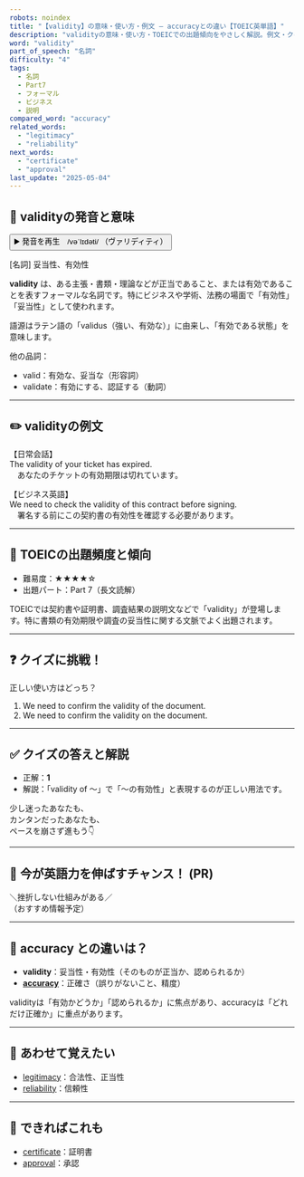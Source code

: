 ```yaml
---
robots: noindex
title: "【validity】の意味・使い方・例文 ― accuracyとの違い【TOEIC英単語】"
description: "validityの意味・使い方・TOEICでの出題傾向をやさしく解説。例文・クイズ付きでaccuracyとの違いもわかりやすく学べます。"
word: "validity"
part_of_speech: "名詞"
difficulty: "4"
tags:
  - 名詞
  - Part7
  - フォーマル
  - ビジネス
  - 説明
compared_word: "accuracy"
related_words:
  - "legitimacy"
  - "reliability"
next_words:
  - "certificate"
  - "approval"
last_update: "2025-05-04"
---
```


## 🔰 validityの発音と意味

<button class="play-audio" onclick="playTTS('validity')">
  <span class="play-audio-main">
    ▶️ 発音を再生　/vəˈlɪdəti/
  </span>
  <span class="play-audio-sub">
    （ヴァリディティ）
  </span>
</button>

[名詞] 妥当性、有効性

**validity** は、ある主張・書類・理論などが正当であること、または有効であることを表すフォーマルな名詞です。特にビジネスや学術、法務の場面で「有効性」「妥当性」として使われます。

語源はラテン語の「validus（強い、有効な）」に由来し、「有効である状態」を意味します。

他の品詞：  
- valid：有効な、妥当な（形容詞）
- validate：有効にする、認証する（動詞）

---

## ✏️ validityの例文

【日常会話】  
The validity of your ticket has expired.  
　あなたのチケットの有効期限は切れています。

【ビジネス英語】  
We need to check the validity of this contract before signing.  
　署名する前にこの契約書の有効性を確認する必要があります。

---

## 🎯 TOEICの出題頻度と傾向

- 難易度：★★★★☆
- 出題パート：Part 7（長文読解）

TOEICでは契約書や証明書、調査結果の説明文などで「validity」が登場します。特に書類の有効期限や調査の妥当性に関する文脈でよく出題されます。

---

## ❓ クイズに挑戦！

正しい使い方はどっち？

1. We need to confirm the validity of the document.  
2. We need to confirm the validity on the document.

---

## ✅ クイズの答えと解説

- 正解：**1**
- 解説：「validity of ～」で「～の有効性」と表現するのが正しい用法です。

少し迷ったあなたも、  
カンタンだったあなたも、  
ペースを崩さず進もう👇️

---

## 🚀 今が英語力を伸ばすチャンス！ (PR)

<div class="info-center">
＼挫折しない仕組みがある／<br>  
（おすすめ情報予定）
</div>

---

## 🤔  accuracy との違いは？

- **validity**：妥当性・有効性（そのものが正当か、認められるか）
- **[accuracy](/word/accuracy)**：正確さ（誤りがないこと、精度）

validityは「有効かどうか」「認められるか」に焦点があり、accuracyは「どれだけ正確か」に重点があります。

---

## 🧩 あわせて覚えたい

- [legitimacy](/word/legitimacy)：合法性、正当性
- [reliability](/word/reliability)：信頼性

---

## 📖 できればこれも

- [certificate](/word/certificate)：証明書
- [approval](/word/approval)：承認

<!-- cvid: aid18_bid35 -->
